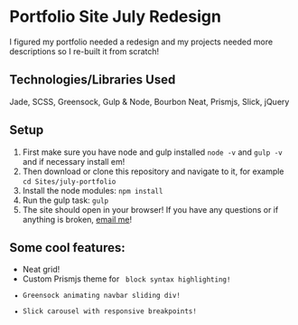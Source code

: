 # Portfolio Site July Redesign
I figured my portfolio needed a redesign and my projects needed more descriptions so I re-built it from scratch!

## Technologies/Libraries Used
Jade, SCSS, Greensock, Gulp & Node, Bourbon Neat, Prismjs, Slick, jQuery

## Setup
 1. First make sure you have node and gulp installed `node -v` and `gulp -v` and if necessary install em!
 2. Then download or clone this repository and navigate to it, for example `cd Sites/july-portfolio`
 3. Install the node modules: `npm install`
 4. Run the gulp task: `gulp`
 5. The site should open in your browser! If you have any questions or if anything is broken, [email me](mailto:hi@oskarradon.com)! 

## Some cool features:
 - Neat grid!
 - Custom Prismjs theme for <code> block syntax highlighting!
 - Greensock animating navbar sliding div!
 - Slick carousel with responsive breakpoints!